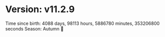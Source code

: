 # Version: v11.2.9
Time since birth: 4088 days, 98113 hours, 5886780 minutes, 353206800 seconds
Season: Autumn 🍁
